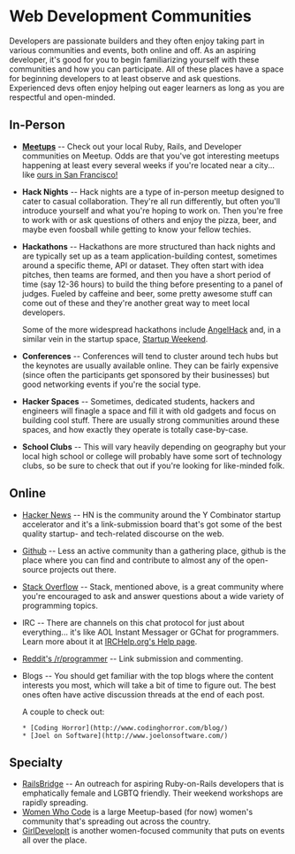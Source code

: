 # Web Development Communities

Developers are passionate builders and they often enjoy taking part in various communities and events, both online and off.  As an aspiring developer, it's good for you to begin familiarizing yourself with these communities and how you can participate.  All of these places have a space for beginning developers to at least observe and ask questions.  Experienced devs often enjoy helping out eager learners as long as you are respectful and open-minded.

## In-Person

* **[Meetups](http://www.meetup.com)** -- Check out your local Ruby, Rails, and Developer communities on Meetup.  Odds are that you've got interesting meetups happening at least every several weeks if you're located near a city... like [ours in San Francisco!](http://www.meetup.com/Learn-Web-Development-Paired-Programming-in-SF/)

* **Hack Nights** -- Hack nights are a type of in-person meetup designed to cater to casual collaboration.  They're all run differently, but often you'll introduce yourself and what you're hoping to work on.  Then you're free to work with or ask questions of others and enjoy the pizza, beer, and maybe even foosball while getting to know your fellow techies.

* **Hackathons** -- Hackathons are more structured than hack nights and are typically set up as a team application-building contest, sometimes around a specific theme, API or dataset.  They often start with idea pitches, then teams are formed, and then you have a short period of time (say 12-36 hours) to build the thing before presenting to a panel of judges.  Fueled by caffeine and beer, some pretty awesome stuff can come out of these and they're another great way to meet local developers.

    Some of the more widespread hackathons include [AngelHack](http://www.angelhack.com) and, in a similar vein in the startup space, [Startup Weekend](http://www.startupweekend.org/).

* **Conferences** -- Conferences will tend to cluster around tech hubs but the keynotes are usually available online.  They can be fairly expensive (since often the participants get sponsored by their businesses) but good networking events if you're the social type.

* **Hacker Spaces** -- Sometimes, dedicated students, hackers and engineers will finagle a space and fill it with old gadgets and focus on building cool stuff.  There are usually strong communities around these spaces, and how exactly they operate is totally case-by-case.

* **School Clubs** -- This will vary heavily depending on geography but your local high school or college will probably have some sort of technology clubs, so be sure to check that out if you're looking for like-minded folk.

## Online
* [Hacker News](http://news.ycombinator.com) -- HN is the community around the Y Combinator startup accelerator and it's a link-submission board that's got some of the best quality startup- and tech-related discourse on the web.
* [Github](http://www.github.com) -- Less an active community than a gathering place, github is the place where you can find and contribute to almost any of the open-source projects out there.
* [Stack Overflow](http://www.stackoverflow.com) -- Stack, mentioned above, is a great community where you're encouraged to ask and answer questions about a wide variety of programming topics.
* IRC -- There are channels on this chat protocol for just about everything... it's like AOL Instant Messager or GChat for programmers.  Learn more about it at [IRCHelp.org's Help page](http://www.irchelp.org/irchelp/new2irc.html).
* [Reddit's /r/programmer](http://www.reddit.com/r/programming/) -- Link submission and commenting.
* Blogs -- You should get familiar with the top blogs where the content interests you most, which will take a bit of time to figure out.  The best ones often have active discussion threads at the end of each post.

    A couple to check out:

      * [Coding Horror](http://www.codinghorror.com/blog/)
      * [Joel on Software](http://www.joelonsoftware.com/)

## Specialty
* [RailsBridge](http://workshops.railsbridge.org/) -- An outreach for aspiring Ruby-on-Rails developers that is emphatically female and LGBTQ friendly.  Their weekend workshops are rapidly spreading.
* [Women Who Code](http://www.meetup.com/Women-Who-Code-SF/) is a large Meetup-based (for now) women's community that's spreading out across the country.
* [GirlDevelopIt](http://www.girldevelopit.com/) is another women-focused community that puts on events all over the place.
